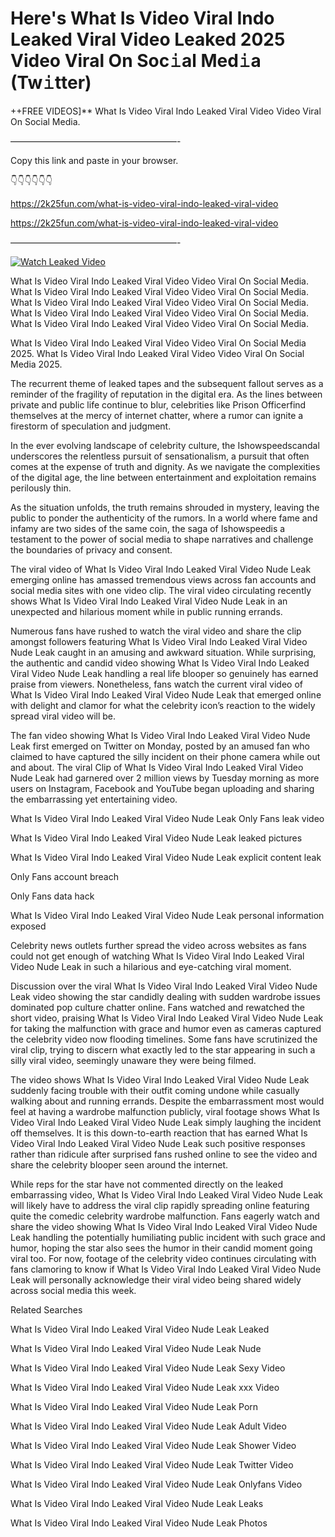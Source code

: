 # Here's What Is Video Viral Indo Leaked Viral Video Leaked 2025 Video Viral On Soc𝚒al Med𝚒a (Tw𝚒tter)

++FREE VIDEOS]** What Is Video Viral Indo Leaked Viral Video Video Viral On Social Media.

———————————————————-

Copy this link and paste in your browser.

👇👇👇👇👇👇

https://2k25fun.com/what-is-video-viral-indo-leaked-viral-video

https://2k25fun.com/what-is-video-viral-indo-leaked-viral-video

———————————————————-

[![Watch Leaked Video](https://miro.medium.com/v2/resize:fit:828/format:webp/1*cilzJN44JGOrTw9NJCrNHA.gif "Watch Leaked Video")](https://2k25fun.com/what-is-video-viral-indo-leaked-viral-video)

What Is Video Viral Indo Leaked Viral Video Video Viral On Social Media. What Is Video Viral Indo Leaked Viral Video Video Viral On Social Media. What Is Video Viral Indo Leaked Viral Video Video Viral On Social Media. What Is Video Viral Indo Leaked Viral Video Video Viral On Social Media. What Is Video Viral Indo Leaked Viral Video Video Viral On Social Media.

What Is Video Viral Indo Leaked Viral Video Video Viral On Social Media 2025. What Is Video Viral Indo Leaked Viral Video Video Viral On Social Media 2025.

The recurrent theme of leaked tapes and the subsequent fallout serves as a reminder of the fragility of reputation in the digital era. As the lines between private and public life continue to blur, celebrities like Prison Officerfind themselves at the mercy of internet chatter, where a rumor can ignite a firestorm of speculation and judgment.

In the ever evolving landscape of celebrity culture, the Ishowspeedscandal underscores the relentless pursuit of sensationalism, a pursuit that often comes at the expense of truth and dignity. As we navigate the complexities of the digital age, the line between entertainment and exploitation remains perilously thin.

As the situation unfolds, the truth remains shrouded in mystery, leaving the public to ponder the authenticity of the rumors. In a world where fame and infamy are two sides of the same coin, the saga of Ishowspeedis a testament to the power of social media to shape narratives and challenge the boundaries of privacy and consent.

The viral video of What Is Video Viral Indo Leaked Viral Video Nude Leak emerging online has amassed tremendous views across fan accounts and social media sites with one video clip. The viral video circulating recently shows What Is Video Viral Indo Leaked Viral Video Nude Leak in an unexpected and hilarious moment while in public running errands.

Numerous fans have rushed to watch the viral video and share the clip amongst followers featuring What Is Video Viral Indo Leaked Viral Video Nude Leak caught in an amusing and awkward situation. While surprising, the authentic and candid video showing What Is Video Viral Indo Leaked Viral Video Nude Leak handling a real life blooper so genuinely has earned praise from viewers. Nonetheless, fans watch the current viral video of What Is Video Viral Indo Leaked Viral Video Nude Leak that emerged online with delight and clamor for what the celebrity icon’s reaction to the widely spread viral video will be.

The fan video showing What Is Video Viral Indo Leaked Viral Video Nude Leak first emerged on Twitter on Monday, posted by an amused fan who claimed to have captured the silly incident on their phone camera while out and about. The viral Clip of What Is Video Viral Indo Leaked Viral Video Nude Leak had garnered over 2 million views by Tuesday morning as more users on Instagram, Facebook and YouTube began uploading and sharing the embarrassing yet entertaining video.

What Is Video Viral Indo Leaked Viral Video Nude Leak Only Fans leak video

What Is Video Viral Indo Leaked Viral Video Nude Leak leaked pictures

What Is Video Viral Indo Leaked Viral Video Nude Leak explicit content leak

Only Fans account breach

Only Fans data hack

What Is Video Viral Indo Leaked Viral Video Nude Leak personal information exposed

Celebrity news outlets further spread the video across websites as fans could not get enough of watching What Is Video Viral Indo Leaked Viral Video Nude Leak in such a hilarious and eye-catching viral moment.

Discussion over the viral What Is Video Viral Indo Leaked Viral Video Nude Leak video showing the star candidly dealing with sudden wardrobe issues dominated pop culture chatter online. Fans watched and rewatched the short video, praising What Is Video Viral Indo Leaked Viral Video Nude Leak for taking the malfunction with grace and humor even as cameras captured the celebrity video now flooding timelines. Some fans have scrutinized the viral clip, trying to discern what exactly led to the star appearing in such a silly viral video, seemingly unaware they were being filmed.

The video shows What Is Video Viral Indo Leaked Viral Video Nude Leak suddenly facing trouble with their outfit coming undone while casually walking about and running errands. Despite the embarrassment most would feel at having a wardrobe malfunction publicly, viral footage shows What Is Video Viral Indo Leaked Viral Video Nude Leak simply laughing the incident off themselves. It is this down-to-earth reaction that has earned What Is Video Viral Indo Leaked Viral Video Nude Leak such positive responses rather than ridicule after surprised fans rushed online to see the video and share the celebrity blooper seen around the internet.

While reps for the star have not commented directly on the leaked embarrassing video, What Is Video Viral Indo Leaked Viral Video Nude Leak will likely have to address the viral clip rapidly spreading online featuring quite the comedic celebrity wardrobe malfunction. Fans eagerly watch and share the video showing What Is Video Viral Indo Leaked Viral Video Nude Leak handling the potentially humiliating public incident with such grace and humor, hoping the star also sees the humor in their candid moment going viral too. For now, footage of the celebrity video continues circulating with fans clamoring to know if What Is Video Viral Indo Leaked Viral Video Nude Leak will personally acknowledge their viral video being shared widely across social media this week.

Related Searches

What Is Video Viral Indo Leaked Viral Video Nude Leak Leaked

What Is Video Viral Indo Leaked Viral Video Nude Leak Nude

What Is Video Viral Indo Leaked Viral Video Nude Leak Sexy Video

What Is Video Viral Indo Leaked Viral Video Nude Leak xxx Video

What Is Video Viral Indo Leaked Viral Video Nude Leak Porn

What Is Video Viral Indo Leaked Viral Video Nude Leak Adult Video

What Is Video Viral Indo Leaked Viral Video Nude Leak Shower Video

What Is Video Viral Indo Leaked Viral Video Nude Leak Twitter Video

What Is Video Viral Indo Leaked Viral Video Nude Leak Onlyfans Video

What Is Video Viral Indo Leaked Viral Video Nude Leak Leaks

What Is Video Viral Indo Leaked Viral Video Nude Leak Photos